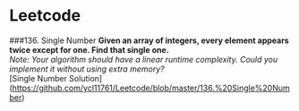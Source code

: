 # Leetcode

###136. Single Number
**Given an array of integers, every element appears twice except for one. Find that single one.**                   
*Note: Your algorithm should have a linear runtime complexity. Could you implement it without using extra memory?*            
[Single Number Solution] (https://github.com/ycl11761/Leetcode/blob/master/136.%20Single%20Number)
